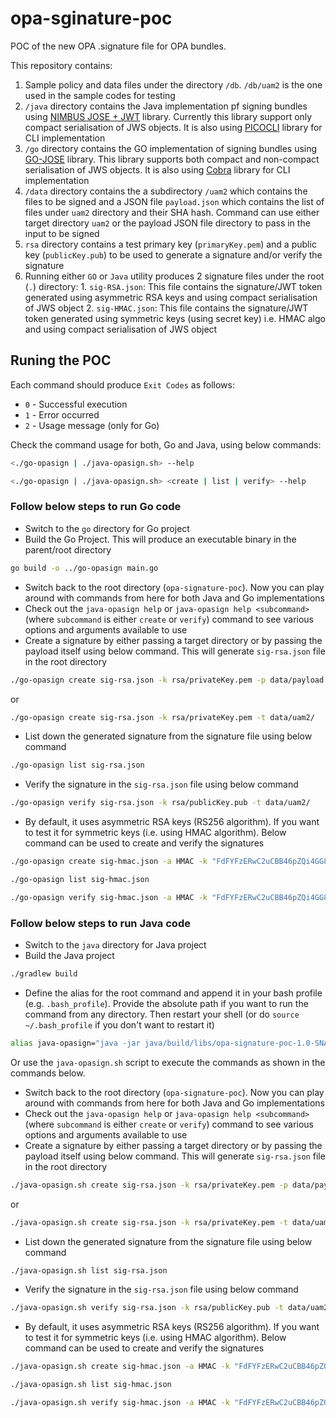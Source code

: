 # opa-sginature-poc
POC of the new OPA .signature file for OPA bundles.

This repository contains:
1. Sample policy and data files under the directory `/db`. `/db/uam2` is the one used in the sample codes for testing
2. `/java` directory contains the Java implementation pf signing bundles using [NIMBUS JOSE + JWT](https://bitbucket.org/connect2id/nimbus-jose-jwt/wiki/Home) library. Currently this library support only compact serialisation of JWS objects. It is also using [PICOCLI](https://picocli.info/) library for CLI implementation
3. `/go` directory contains the GO implementation of signing bundles using [GO-JOSE](https://github.com/square/go-jose) library. This library supports both compact and non-compact serialisation of JWS objects. It is also using [Cobra](https://github.com/spf13/cobra) library for CLI implementation
4. `/data` directory contains the a subdirectory `/uam2` which contains the files to be signed and a JSON file `payload.json` which contains the list of files under `uam2` directory and their SHA hash. Command can use either target directory `uam2` or the payload JSON file directory to pass in the input to be signed
5. `rsa` directory contains a test primary key (`primaryKey.pem`) and a public key (`publicKey.pub`) to be used to generate a signature and/or verify the signature
6. Running either `GO` or `Java` utility produces 2 signature files under the root (`.`) directory:
       1. `sig-RSA.json`: This file contains the signature/JWT token generated using asymmetric RSA keys and using compact serialisation of JWS object
       2. `sig-HMAC.json`: This file contains the signature/JWT token generated using symmetric keys (using secret key) i.e. HMAC algo and using compact serialisation of JWS object


## Runing the POC

Each command should produce `Exit Codes` as follows:
- `0` - Successful execution
- `1` - Error occurred
- `2` - Usage message (only for Go)

Check the command usage for both, Go and Java, using below commands:
```bash
<./go-opasign | ./java-opasign.sh> --help
```

```bash
<./go-opasign | ./java-opasign.sh> <create | list | verify> --help
```

### Follow below steps to run Go code
- Switch to the `go` directory for Go project
- Build the Go Project. This will produce an executable binary in the parent/root directory
```bash
go build -o ../go-opasign main.go
```
- Switch back to the root directory (`opa-signature-poc`). Now you can play around with commands from here for both Java and Go implementations
- Check out the `java-opasign help` or `java-opasign help <subcommand>` (where `subcommand` is either `create` or `verify`) command to see various options and arguments available to use
- Create a signature by either passing a target directory or by passing the payload itself using below command. This will generate `sig-rsa.json` file in the root directory
```bash
./go-opasign create sig-rsa.json -k rsa/privateKey.pem -p data/payload.json
```
or 
```bash
./go-opasign create sig-rsa.json -k rsa/privateKey.pem -t data/uam2/
```
- List down the generated signature from the signature file using below command
```bash
./go-opasign list sig-rsa.json
```
- Verify the signature in the `sig-rsa.json` file using below command
```bash
./go-opasign verify sig-rsa.json -k rsa/publicKey.pub -t data/uam2/
```
- By default, it uses asymmetric RSA keys (RS256 algorithm). If you want to test it for symmetric keys (i.e. using HMAC algorithm). Below command can be used to create and verify the signatures
```bash
./go-opasign create sig-hmac.json -a HMAC -k "FdFYFzERwC2uCBB46pZQi4GG85LujR8obt-KWRBICVQ" -p data/payload.json
```
```bash
./go-opasign list sig-hmac.json
```
```bash
./go-opasign verify sig-hmac.json -a HMAC -k "FdFYFzERwC2uCBB46pZQi4GG85LujR8obt-KWRBICVQ" -t data/uam2/
```


### Follow below steps to run Java code
- Switch to the `java` directory for Java project
- Build the Java project
```bash
./gradlew build
```
- Define the alias for the root command and append it in your bash profile (e.g. `.bash_profile`). Provide the absolute path if you want to run the command from any directory. Then restart your shell (or do `source ~/.bash_profile` if you don't want to restart it) 
```bash
alias java-opasign="java -jar java/build/libs/opa-signature-poc-1.0-SNAPSHOT.jar"
```
Or use the `java-opasign.sh` script to execute the commands as shown in the commands below.

- Switch back to the root directory (`opa-signature-poc`). Now you can play around with commands from here for both Java and Go implementations
- Check out the `java-opasign help` or `java-opasign help <subcommand>` (where `subcommand` is either `create` or `verify`) command to see various options and arguments available to use
- Create a signature by either passing a target directory or by passing the payload itself using below command. This will generate `sig-rsa.json` file in the root directory
```bash
./java-opasign.sh create sig-rsa.json -k rsa/privateKey.pem -p data/payload.json
```
or 
```bash
./java-opasign.sh create sig-rsa.json -k rsa/privateKey.pem -t data/uam2/
```
- List down the generated signature from the signature file using below command
```bash
./java-opasign.sh list sig-rsa.json
```
- Verify the signature in the `sig-rsa.json` file using below command
```bash
./java-opasign.sh verify sig-rsa.json -k rsa/publicKey.pub -t data/uam2/
```
- By default, it uses asymmetric RSA keys (RS256 algorithm). If you want to test it for symmetric keys (i.e. using HMAC algorithm). Below command can be used to create and verify the signatures
```bash
./java-opasign.sh create sig-hmac.json -a HMAC -k "FdFYFzERwC2uCBB46pZQi4GG85LujR8obt-KWRBICVQ" -p data/payload.json
```
```bash
./java-opasign.sh list sig-hmac.json
```
```bash
./java-opasign.sh verify sig-hmac.json -a HMAC -k "FdFYFzERwC2uCBB46pZQi4GG85LujR8obt-KWRBICVQ" -t data/uam2/
```
